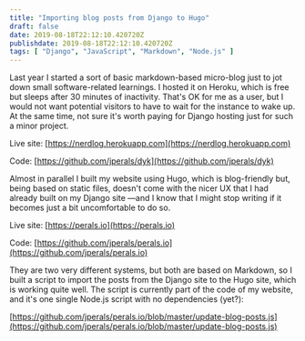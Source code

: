 ```yaml
---
title: "Importing blog posts from Django to Hugo"
draft: false
date: 2019-08-18T22:12:10.420720Z
publishdate: 2019-08-18T22:12:10.420720Z
tags: [ "Django", "JavaScript", "Markdown", "Node.js" ]
---
```

Last year I started a sort of basic markdown-based micro-blog just to jot down small software-related learnings. I hosted it on Heroku, which is free but sleeps after 30 minutes of inactivity. That's OK for me as a user, but I would not want potential visitors to have to wait for the instance to wake up. At the same time, not sure it's worth paying for Django hosting just for such a minor project.

Live site: [https://nerdlog.herokuapp.com](https://nerdlog.herokuapp.com)

Code: [https://github.com/jperals/dyk](https://github.com/jperals/dyk)

Almost in parallel I built my website using Hugo, which is blog-friendly but, being based on static files, doesn't come with the nicer UX that I had already built on my Django site —and I know that I might stop writing if it becomes just a bit uncomfortable to do so.

Live site: [https://perals.io](https://perals.io)

Code: [https://github.com/jperals/perals.io](https://github.com/jperals/perals.io)

They are two very different systems, but both are based on Markdown, so I built a script to import the posts from the Django site to the Hugo site, which is working quite well. The script is currently part of the code of my website, and it's one single Node.js script with no dependencies (yet?):

[https://github.com/jperals/perals.io/blob/master/update-blog-posts.js](https://github.com/jperals/perals.io/blob/master/update-blog-posts.js)
    